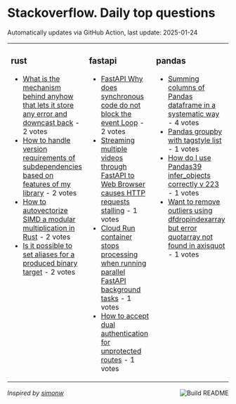# Stackoverflow. Daily top questions 

Automatically updates via GitHub Action, last update: <!-- date starts -->2025-01-24<!-- date ends -->


<table><tr><td valign="top" width="33%">

### rust
<!-- rust starts -->
* [What is the mechanism behind anyhow that lets it store any error and downcast back](https://stackoverflow.com/questions/79379766/what-is-the-mechanism-behind-anyhow-that-lets-it-store-any-error-and-downcast) - 2 votes
* [How to handle version requirements of subdependencies based on features of my library](https://stackoverflow.com/questions/79379609/how-to-handle-version-requirements-of-subdependencies-based-on-features-of-my-li) - 2 votes
* [How to autovectorize SIMD a modular multiplication in Rust](https://stackoverflow.com/questions/79382248/how-to-auto-vectorize-simd-a-modular-multiplication-in-rust) - 2 votes
* [Is it possible to set aliases for a produced binary target](https://stackoverflow.com/questions/79384468/is-it-possible-to-set-aliases-for-a-produced-binary-target) - 2 votes
<!-- rust ends -->
</td><td valign="top" width="34%">


### fastapi
<!-- fastapi starts -->
* [FastAPI  Why does synchronous code do not block the event Loop](https://stackoverflow.com/questions/79382645/fastapi-why-does-synchronous-code-do-not-block-the-event-loop) - 2 votes
* [Streaming multiple videos through FastAPI to Web Browser causes HTTP requests stalling](https://stackoverflow.com/questions/79383867/streaming-multiple-videos-through-fastapi-to-web-browser-causes-http-requests-st) - 1 votes
* [Cloud Run container stops processing when running parallel FastAPI background tasks](https://stackoverflow.com/questions/79381348/cloud-run-container-stops-processing-when-running-parallel-fastapi-background-ta) - 1 votes
* [How to accept dual authentication for unprotected routes](https://stackoverflow.com/questions/79379946/how-to-accept-dual-authentication-for-unprotected-routes) - 1 votes
<!-- fastapi ends -->
</td><td valign="top" width="34%">


### pandas
<!-- pandas starts -->
* [Summing columns of Pandas dataframe in a systematic way](https://stackoverflow.com/questions/79383889/summing-columns-of-pandas-dataframe-in-a-systematic-way) - 4 votes
* [Pandas groupby with tagstyle list](https://stackoverflow.com/questions/79385026/pandas-groupby-with-tag-style-list) - 1 votes
* [How do I use Pandas39 infer_objects correctly v 223](https://stackoverflow.com/questions/79383833/how-do-i-use-pandas-infer-objects-correctly-v-2-2-3) - 1 votes
* [Want to remove outliers using dfdropindexarray but error quotarray not found in axisquot](https://stackoverflow.com/questions/79383544/want-to-remove-outliers-using-df-dropindex-array-but-error-array-not-found-in) - 1 votes
<!-- pandas ends -->
</td></tr></table>

<a href="https://github.com/hp0404/hp0404/actions"><img src="https://github.com/hp0404/hp0404/workflows/Build%20README/badge.svg" align="right" alt="Build README"></a> <p>*Inspired by  [simonw](https://github.com/simonw/simonw)*</p>

